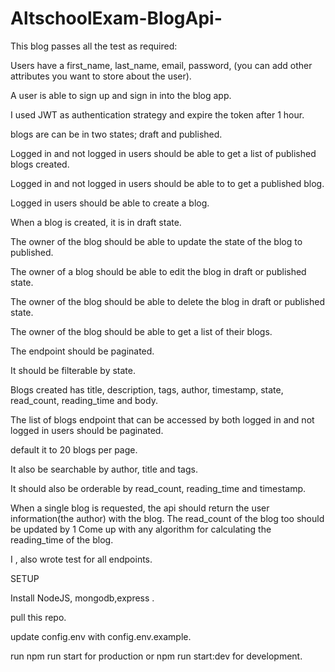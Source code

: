 # AltschoolExam-BlogApi-

This blog passes all the test as required:

Users  have a first_name, last_name, email, password, (you can add other attributes you want to store about the user).

A user is able to sign up and sign in into the blog app.

I used JWT as authentication strategy and expire the token after 1 hour.

blogs are can be in two states; draft and published.

Logged in and not logged in users should be able to get a list of published blogs created.

Logged in and not logged in users should be able to to get a published blog.

Logged in users should be able to create a blog.

When a blog is created, it is in draft state.

The owner of the blog should be able to update the state of the blog to published.

The owner of a blog should be able to edit the blog in draft or published state.

The owner of the blog should be able to delete the blog in draft or published state. 

The owner of the blog should be able to get a list of their blogs. 

The endpoint should be paginated.

It should be filterable by state.

Blogs created has title, description, tags, author, timestamp, state, read_count, reading_time and body.

The list of blogs endpoint that can be accessed by both logged in and not logged in users should be paginated.

default it to 20 blogs per page. 

It also be searchable by author, title and tags.

It should also be orderable by read_count, reading_time and timestamp.

When a single blog is requested, the api should return the user information(the author) with the blog. The read_count of the blog too should be updated by 1
Come up with any algorithm for calculating the reading_time of the blog.

I , also wrote test for all endpoints.


SETUP

Install NodeJS, mongodb,express .

pull this repo.

update config.env with config.env.example.

run npm run start for production or npm run start:dev for development.

